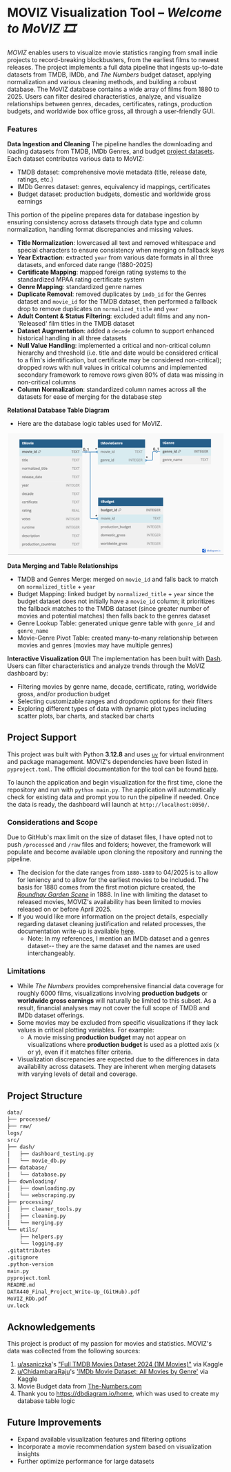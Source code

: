 # MOVIZ Visualization Tool – *Welcome to MoVIZ 🎞*

*MOVIZ* enables users to visualize movie statistics ranging from small indie projects to record-breaking blockbusters, from the earliest films to newest releases.
The project implements a full data pipeline that ingests up-to-date datasets from TMDB, IMDb, and *The Numbers* budget dataset, applying normalization and various cleaning methods, and building a robust database. The MoVIZ database contains a wide array of films from 1880 to 2025. Users can filter desired characteristics, analyze, and visualize relationships between genres, decades, certificates, ratings, production budgets, and worldwide box office gross, all through a user-friendly GUI. 

### Features

**Data Ingestion and Cleaning**
The pipeline handles the downloading and loading datasets from TMDB, IMDb Genres, and budget [project datasets](#Acknowledgements). Each dataset contributes various data to MoVIZ:
- TMDB dataset: comprehensive movie metadata (title, release date, ratings, etc.)
- IMDb Genres dataset: genres, equivalency id mappings, certificates
- Budget dataset: production budgets, domestic and worldwide gross earnings

This portion of the pipeline prepares data for database ingestion by ensuring consistency across datasets through data type and column normalization, handling format discrepancies and missing values.
- **Title Normalization**: lowercased all text and removed whitespace and special characters to ensure consistency when merging on fallback keys
- **Year Extraction**: extracted ```year``` from various date formats in all three datasets, and enforced date range (1880-2025)
- **Certificate Mapping**: mapped foreign rating systems to the standardized MPAA rating certificate system
- **Genre Mapping**: standardized genre names
- **Duplicate Removal**: removed duplicates by ```imdb_id``` for the Genres dataset and ```movie_id``` for the TMDB dataset, then performed a fallback drop to remove duplicates on ```normalized_title``` and ```year```
- **Adult Content & Status Filtering**: excluded adult films and any non-'Released' film titles in the TMDB dataset
- **Dataset Augmentation**: added a ```decade``` column to support enhanced historical handling in all three datasets
- **Null Value Handling**: implemented a critical and non-critical column hierarchy and threshold (i.e. title and date would be considered critical to a film's identification, but certificate may be considered non-critical); dropped rows with null values in critical columns and implemented secondary framework to remove rows given 80% of data was missing in non-critical columns
- **Column Normalization**: standardized column names across all the datasets for ease of merging for the database step

**Relational Database Table Diagram**
- Here are the database logic tables used for MoVIZ.
<p align="center">
  <img src="MoVIZ_RDb.png" width="500" alt="MoVIZ Database Tables Diagram">
</p>

**Data Merging and Table Relationships**
- TMDB and Genres Merge: merged on ```movie_id``` and falls back to match on ```normalized_title``` + ```year```
- Budget Mapping: linked budget by ```normalized_title``` + ```year``` since the budget dataset does not initially have a ```movie_id``` column; it prioritizes the fallback matches to the TMDB dataset (since greater number of movies and potential matches) then falls back to the genres dataset
- Genre Lookup Table: generated unique genre table with ```genre_id``` and  ```genre_name```
- Movie-Genre Pivot Table: created many-to-many relationship between movies and genres (movies may have multiple genres)

**Interactive Visualization GUI**
The implementation has been built with [Dash](https://dash.plotly.com/). Users can filter characteristics and analyze trends through the MoVIZ dashboard by:
- Filtering movies by genre name, decade, certificate, rating, worldwide gross, and/or production budget
- Selecting customizable ranges and dropdown options for their filters
- Exploring different types of data with dynamic plot types including scatter plots, bar charts, and stacked bar charts


## Project Support
This project was built with Python **3.12.8** and uses [`uv`](https://docs.astral.sh/uv/getting-started/installation/) for virtual environment and package management. MOVIZ's dependencies have been listed in `pyproject.toml`. The official documentation for the tool can be found [here](https://docs.astral.sh/uv/). 

To launch the application and begin visualization for the first time, clone the repository and run with ```python main.py```. The application will automatically check for existing data and prompt you to run the pipeline if needed. Once the data is ready, the dashboard will launch at `http://localhost:8050/`.

### Considerations and Scope
Due to GitHub's max limit on the size of dataset files, I have opted not to push ```/processed``` and ```/raw``` files and folders; however, the framework will populate and become available upon cloning the repository and running the pipeline.
- The decision for the date ranges from ```1880-1889``` to 04/2025 is to allow for leniency and to allow for the earliest movies to be included. The basis for 1880 comes from the first motion picture created, the [*Roundhay Garden Scene*](https://en.wikipedia.org/wiki/List_of_cinematic_firsts#:~:text=1888,the%20first%20motion%20picture%20recorded.) in 1888. In line with limiting the dataset to released movies, MOVIZ's availability has been limited to movies released on or before April 2025.
- If you would like more information on the project details, especially regarding dataset cleaning justification and related processes, the documentation write-up is available [here](DATA440_Final_Project_Write-Up_(GitHub).pdf).
  - Note: In my references, I mention an IMDb dataset and a genres dataset-- they are the same dataset and the names are used interchangeably.

### Limitations
- While *The Numbers* provides comprehensive financial data coverage for roughly 6000 films, visualizations involving **production budgets** or **worldwide gross earnings** will naturally be limited to this subset. As a result, financial analyses may not cover the full scope of TMDB and IMDb dataset offerings.
- Some movies may be excluded from specific visualizations if they lack values in critical plotting variables. For example:
  - A movie missing **production budget** may not appear on visualizations where **production budget** is used as a plotted axis (x or y), even if it matches filter criteria.
- Visualization discrepancies are expected due to the differences in data availability across datasets. They are inherent when merging datasets with varying levels of detail and coverage. 


## Project Structure
```
data/
├── processed/
├── raw/
logs/
src/
├── dash/
│   ├── dashboard_testing.py	
│   └── movie_db.py
├── database/
│   └── database.py
├── downloading/
│   ├── downloading.py
│   └── webscraping.py
├── processing/
│   ├── cleaner_tools.py
│   ├── cleaning.py
│   └── merging.py
└── utils/
    ├── helpers.py
    └── logging.py
.gitattributes
.gitignore
.python-version
main.py
pyproject.toml
README.md
DATA440_Final_Project_Write-Up_(GitHub).pdf
MoVIZ_RDb.pdf
uv.lock
```

## Acknowledgements
This project is product of my passion for movies and statistics. MOVIZ's data was collected from the following sources:
1. [u/asaniczka](https://github.com/asaniczka)'s ["Full TMDB Movies Dataset 2024 (1M Movies)"](https://www.kaggle.com/datasets/asaniczka/tmdb-movies-dataset-2023-930k-movies) via Kaggle
2. [u/ChidambaraRaju](https://github.com/ChidambaraRaju)'s ['IMDb Movie Dataset: All Movies by Genre'](https://www.kaggle.com/datasets/rajugc/imdb-movies-dataset-based-on-genre) via Kaggle
3. Movie Budget data from [The-Numbers.com](https://www.the-numbers.com/movie/budgets/all)
4. Thank you to https://dbdiagram.io/home, which was used to create my database table logic


## Future Improvements
- Expand available visualization features and filtering options
- Incorporate a movie recommendation system based on visualization insights
- Further optimize performance for large datasets

